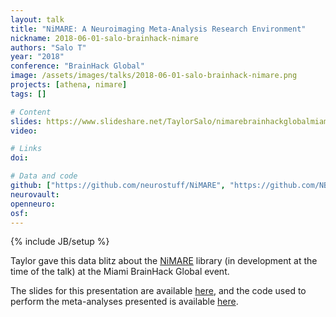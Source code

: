 ```yaml
---
layout: talk
title: "NiMARE: A Neuroimaging Meta-Analysis Research Environment"
nickname: 2018-06-01-salo-brainhack-nimare
authors: "Salo T"
year: "2018"
conference: "BrainHack Global"
image: /assets/images/talks/2018-06-01-salo-brainhack-nimare.png
projects: [athena, nimare]
tags: []

# Content
slides: https://www.slideshare.net/TaylorSalo/nimarebrainhackglobalmiami
video:

# Links
doi:

# Data and code
github: ["https://github.com/neurostuff/NiMARE", "https://github.com/NBCLab/nimare-incf-2018"]
neurovault:
openneuro:
osf:
---
```

{% include JB/setup %}

Taylor gave this data blitz about the [NiMARE](https://github.com/neurostuff/NiMARE) library (in development at the time of the talk) at the Miami BrainHack Global event.

The slides for this presentation are available
[here](https://www.slideshare.net/TaylorSalo/nimarebrainhackglobalmiami),
and the code used to perform the meta-analyses presented is available
[here](https://github.com/NBCLab/nimare-incf-2018).
